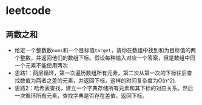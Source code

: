 # leetcode

## 两数之和
- 给定一个整数数`nums`和一个目标值`target`，请你在数组中找到和为目标值的两个整数，并返回他们的数组下标。假设每种输入对应一个答案，但是数组中同一个元素不能使用两次
- 思路1：两层循环，第一次遍历数组所有元素，第二次从第一次的下标往后查找数值为两者之差的元素，并返回下标。这样的时间复杂度为O(n^2).
- 思路2：哈希表查找。建立一个字典存储所有元素和其下标的对应关系。然后一次循环所有元素，查找字典是否存在差值。返回下标。